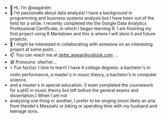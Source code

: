 - 👋 Hi, I’m @wagardm
- 👀 I’m passionate about data analysis! I have a background in programming and business systems analysis but I have been out of the field for a while. I recently completed
  the the Google Data Analytics Professional Certificate, in which I began learning R. I am finishing my first project using R Markdown and this is where I will store it and 
  future projects. 
- 💞️ I might be interested in collaborating with someone on an interesting project at some point...
- 📫 You can reach me at dette_wagar@outlook.com ...
- 😄 Pronouns: she/her...
- ⚡ Fun fact(s): I love to learn! I have 4 college degrees: a bachelor's in violin performance, a master's in music theory, a bachelor's in computer science,
- and a master's in special education. (I even completed the coursework for a phD in music theory but left before the general exams and dissertation.) When I am not
- analyzing one thing or another, I prefer to be singing (most likely an aria from Handel's Messiah) or biking or spending time with my husband and teenage sons. 

<!---
wagardm/wagardm is a ✨ special ✨ repository because its `README.md` (this file) appears on your GitHub profile.
You can click the Preview link to take a look at your changes.
--->
